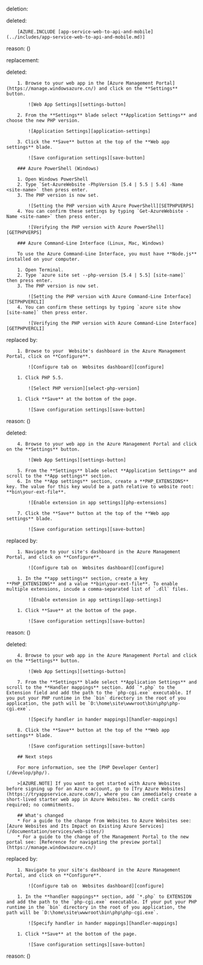 deletion:

deleted:

		[AZURE.INCLUDE [app-service-web-to-api-and-mobile](../includes/app-service-web-to-api-and-mobile.md)]

reason: ()

replacement:

deleted:

		1. Browse to your web app in the [Azure Management Portal](https://manage.windowsazure.cn/) and click on the **Settings** button.
		
			![Web App Settings][settings-button]
		
		2. From the **Settings** blade select **Application Settings** and choose the new PHP version.
		
		    ![Application Settings][application-settings]
		
		3. Click the **Save** button at the top of the **Web app settings** blade.
		
			![Save configuration settings][save-button]
		
		### Azure PowerShell (Windows)
		
		1. Open Windows PowerShell
		2. Type `Set-AzureWebsite -PhpVersion [5.4 | 5.5 | 5.6] -Name <site-name>` then press enter.
		3. The PHP version is now set.
		
			![Setting the PHP version with Azure PowerShell][SETPHPVERPS]
		4. You can confirm these settings by typing `Get-AzureWebiste -Name <site-name>` then press enter.
		
			![Verifying the PHP version with Azure PowerShell][GETPHPVERPS]
		
		### Azure Command-Line Interface (Linux, Mac, Windows)
		
		To use the Azure Command-Line Interface, you must have **Node.js** installed on your computer.
		
		1. Open Terminal.
		2. Type `azure site set --php-version [5.4 | 5.5] [site-name]` then press enter.
		3. The PHP version is now set.
		
			![Setting the PHP version with Azure Command-Line Interface][SETPHPVERCLI]
		4. You can confirm these settings by typing `azure site show [site-name]` then press enter.
		
			![Verifying the PHP version with Azure Command-Line Interface][GETPHPVERCLI]

replaced by:

		1. Browse to your  Website's dashboard in the Azure Management Portal, click on **Configure**.
		
			![Configure tab on  Websites dashboard][configure]
		
		1. Click PHP 5.5.
		
			![Select PHP version][select-php-version]
		
		1. Click **Save** at the bottom of the page.
		
			![Save configuration settings][save-button]

reason: ()

deleted:

		4. Browse to your web app in the Azure Management Portal and click on the **Settings** button.
		
			![Web App Settings][settings-button]
		
		5. From the **Settings** blade select **Application Settings** and scroll to the **App settings** section.
		6. In the **App settings** section, create a **PHP_EXTENSIONS** key. The value for this key would be a path relative to website root: **bin\your-ext-file**.
		
			![Enable extension in app settings][php-extensions]
		
		7. Click the **Save** button at the top of the **Web app settings** blade.
		
			![Save configuration settings][save-button]

replaced by:

		1. Navigate to your site's dashboard in the Azure Management Portal, and click on **Configure**.
		
			![Configure tab on  Websites dashboard][configure]
		
		1. In the **app settings** section, create a key **PHP_EXTENSIONS** and a value **bin\your-ext-file**. To enable multiple extensions, incude a comma-separated list of `.dll` files.
		
			![Enable extension in app settings][app-settings]
		
		1. Click **Save** at the bottom of the page.
		
			![Save configuration settings][save-button]

reason: ()

deleted:

		4. Browse to your web app in the Azure Management Portal and click on the **Settings** button.
		
			![Web App Settings][settings-button]
		
		7. From the **Settings** blade select **Application Settings** and scroll to the **Handler mappings** section. Add `*.php` to the Extension field and add the path to the `php-cgi.exe` executable. If you put your PHP runtime in the `bin` directory in the root of you application, the path will be `D:\home\site\wwwroot\bin\php\php-cgi.exe`.
		
			![Specify handler in hander mappings][handler-mappings]
		
		8. Click the **Save** button at the top of the **Web app settings** blade.
		
			![Save configuration settings][save-button]
		
		## Next steps
		
		For more information, see the [PHP Developer Center](/develop/php/).
		
		>[AZURE.NOTE] If you want to get started with Azure Websites before signing up for an Azure account, go to [Try Azure Websites](https://tryappservice.azure.com/), where you can immediately create a short-lived starter web app in Azure Websites. No credit cards required; no commitments.
		
		## What's changed
		* For a guide to the change from Websites to Azure Websites see: [Azure Websites and Its Impact on Existing Azure Services](/documentation/services/web-sites/)
		* For a guide to the change of the Management Portal to the new portal see: [Reference for navigating the preview portal](https://manage.windowsazure.cn/)

replaced by:

		1. Navigate to your site's dashboard in the Azure Management Portal, and click on **Configure**.
		
			![Configure tab on  Websites dashboard][configure]
		
		1. In the **handler mappings** section, add `*.php` to EXTENSION and add the path to the `php-cgi.exe` executable. If your put your PHP runtime in the `bin` directory in the root of you application, the path will be `D:\home\site\wwwroot\bin\php\php-cgi.exe`.
		
			![Specify handler in hander mappings][handler-mappings]
		
		1. Click **Save** at the bottom of the page.
		
			![Save configuration settings][save-button]

reason: ()

